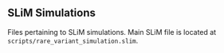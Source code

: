 ## SLiM Simulations

Files pertaining to SLiM simulations. Main SLiM file is located at `scripts/rare_variant_simulation.slim`.
